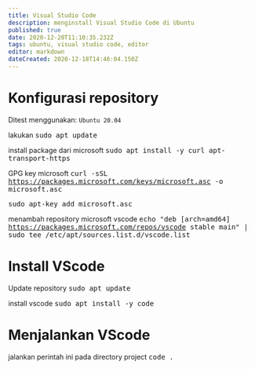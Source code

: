 ```yaml
---
title: Visual Studio Code
description: menginstall Visual Studio Code di Ubuntu
published: true
date: 2020-12-20T11:10:35.232Z
tags: ubuntu, visual studio code, editor
editor: markdown
dateCreated: 2020-12-18T14:46:04.150Z
---
```


# Konfigurasi repository
Ditest menggunakan:
`Ubuntu 20.04`

lakukan
<kbd>sudo apt update</kbd>

install package dari microsoft
<kbd>sudo apt install -y curl apt-transport-https</kbd>

GPG key microsoft
<kbd>curl -sSL https://packages.microsoft.com/keys/microsoft.asc -o microsoft.asc</kbd>

<kbd>sudo apt-key add microsoft.asc</kbd>

menambah repository microsoft vscode
<kbd>echo "deb [arch=amd64] https://packages.microsoft.com/repos/vscode stable main"  | sudo tee /etc/apt/sources.list.d/vscode.list</kbd>

# Install VScode
Update repository
<kbd>sudo apt update</kbd>

install vscode
<kbd>sudo apt install -y code</kbd>

# Menjalankan VScode
jalankan perintah ini pada directory project
<kbd>code .</kbd>